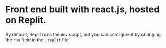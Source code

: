 # Front end built with react.js, hosted on Replit.

By default, Replit runs the `dev` script, but you can configure it by changing the `run` field in the `.replit` file.
